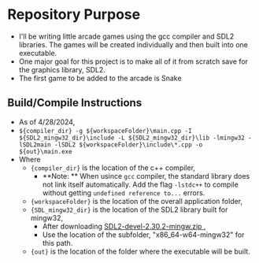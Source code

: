 # Repository Purpose
- I'll be writing little arcade games using the gcc compiler and SDL2 libraries. The games will be created individually and then built into one executable.
- One major goal for this project is to make all of it from scratch save for the graphics library, SDL2.
- The first game to be added to the arcade is Snake

## Build/Compile Instructions
- As of 4/28/2024,
- `${compiler_dir} -g ${workspaceFolder}\main.cpp -I ${SDL2_mingw32_dir}\include -L ${SDL2_mingw32_dir}\lib -lmingw32 -lSDL2main -lSDL2 ${workspaceFolder}\include\*.cpp -o ${out}\main.exe`
- Where
  - `{compiler_dir}` is the location of the c++ compiler,
    - **Note: ** When usince `gcc` compiler, the standard library does not link itself automatically. Add the flag `-lstdc++` to compile without getting `undefined reference to...` errors.
  - `{workspaceFolder}` is the location of the overall application folder,
  - `{SDL_mingw32_dir}` is the location of the SDL2 library built for mingw32,
    - After downloading [ SDL2-devel-2.30.2-mingw.zip ](https://github.com/libsdl-org/SDL/releases/tag/release-2.30.2),
    - Use the location of the subfolder, "x86_64-w64-mingw32" for this path.
  - `{out}` is the location of the folder where the executable will be built.
